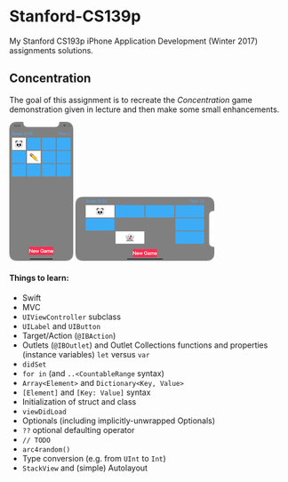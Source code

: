 # Stanford-CS139p

My Stanford CS193p iPhone Application Development (Winter 2017) assignments solutions.

## Concentration

The goal of this assignment is to recreate the *Concentration* game demonstration given in lecture and then make some small enhancements.

![concentration-portrait][concentration-portrait]
![concentration-landscape][concentration-landscape]

[concentration-portrait]: Screenshots/concentration-portrait.png "Concentration Portrait"
[concentration-landscape]: Screenshots/concentration-landscape.png "Concentration Landscape"

#### Things to learn:
- Swift
- MVC
- ```UIViewController``` subclass
- ```UILabel``` and ```UIButton```
- Target/Action (```@IBAction```)
- Outlets (```@IBOutlet```) and Outlet Collections functions and properties (instance variables) ```let``` versus ```var```
- ```didSet```
- ```for in``` (and ```..<CountableRange``` syntax)
- ```Array<Element>``` and ```Dictionary<Key, Value>```
- ```[Element]``` and ```[Key: Value]``` syntax
- Initialization of struct and class
- ```viewDidLoad```
- Optionals (including implicitly-unwrapped Optionals)
- ```??``` optional defaulting operator
- ```// TODO```
- ```arc4random()```
- Type conversion (e.g. from ```UInt``` to ```Int```)
- ```StackView``` and (simple) Autolayout
